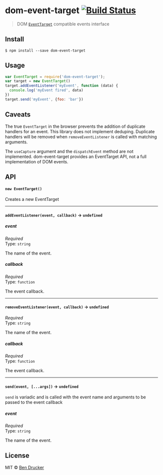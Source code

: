 # dom-event-target [![Build Status](https://travis-ci.org/bendrucker/dom-event-target.svg?branch=master)](https://travis-ci.org/bendrucker/dom-event-target)

> DOM [`EventTarget`](https://developer.mozilla.org/en-US/docs/Web/API/EventTarget) compatible events interface


## Install

```
$ npm install --save dom-event-target
```


## Usage

```js
var EventTarget = require('dom-event-target');
var target = new EventTarget()
target.addEventListener('myEvent', function (data) {
  console.log('myEvent fired', data)
})
target.send('myEvent', {foo: 'bar'})
```

## Caveats

The true `EventTarget` in the browser prevents the addition of duplicate handlers for an event. This library does not implement deduping. Duplicate handlers will be removed when `removeEventListener` is called with matching arguments. 

The `useCapture` argument and the `dispatchEvent` method are not implemented. dom-event-target provides an EventTarget API, not a full implementation of DOM events.

## API

#### `new EventTarget()`

Creates a new EventTarget

---

#### `addEventListener(event, callback)` -> `undefined`

##### event

*Required*  
Type: `string`

The name of the event.

##### callback

*Required*  
Type: `function`

The event callback.

---

#### `removeEventListener(event, callback)` -> `undefined`

*Required*  
Type: `string`

The name of the event.

##### callback

*Required*  
Type: `function`

The event callback.

---

#### `send(event, [...args])` -> `undefined`

`send` is variadic and is called with the event name and arguments to be passed to the event callback

##### event

*Required*  
Type: `string`

The name of the event.

## License

MIT © [Ben Drucker](http://bendrucker.me)
